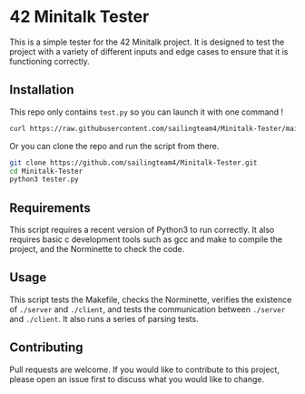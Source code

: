 # 42 Minitalk Tester

This is a simple tester for the 42 Minitalk project. It is designed to test the project with a variety of different inputs and edge cases to ensure that it is functioning correctly.

## Installation

This repo only contains `test.py` so you can launch it with one command !

```sh
curl https://raw.githubusercontent.com/sailingteam4/Minitalk-Tester/main/tester.py > tester.py && python3 tester.py
```

Or you can clone the repo and run the script from there.

```sh
git clone https://github.com/sailingteam4/Minitalk-Tester.git
cd Minitalk-Tester
python3 tester.py
```

## Requirements

This script requires a recent version of Python3 to run correctly. It also requires basic c development tools such as gcc and make to compile the project, and the Norminette to check the code.

## Usage

This script tests the Makefile, checks the Norminette, verifies the existence of `./server` and `./client`, and tests the communication between `./server` and `./client`. It also runs a series of parsing tests.

## Contributing

Pull requests are welcome. If you would like to contribute to this project, please open an issue first to discuss what you would like to change.
